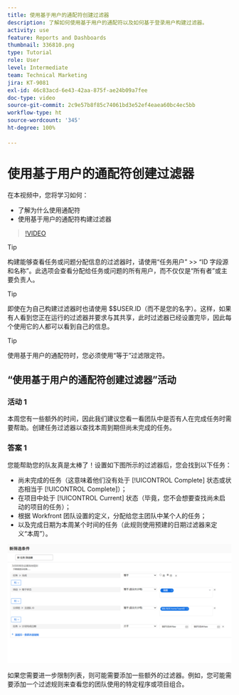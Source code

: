 ```yaml
---
title: 使用基于用户的通配符创建过滤器
description: 了解如何使用基于用户的通配符以及如何基于登录用户构建过滤器。
activity: use
feature: Reports and Dashboards
thumbnail: 336810.png
type: Tutorial
role: User
level: Intermediate
team: Technical Marketing
jira: KT-9081
exl-id: 46c83acd-6e43-42aa-875f-ae24b09a7fee
doc-type: video
source-git-commit: 2c9e57b8f85c74061bd3e52ef4eaea60bc4ec5bb
workflow-type: ht
source-wordcount: '345'
ht-degree: 100%

---
```


# 使用基于用户的通配符创建过滤器

在本视频中，您将学习如何：

* 了解为什么使用通配符
* 使用基于用户的通配符构建过滤器

>[!VIDEO](https://video.tv.adobe.com/v/3412652/?quality=12&learn=on&captions=chi_hans)

>[!TIP]
>
>构建能够查看任务或问题分配信息的过滤器时，请使用“任务用户” >> “ID 字段源和名称”。此选项会查看分配给任务或问题的所有用户，而不仅仅是“所有者”或主要负责人。

>[!TIP]
>
>即使在为自己构建过滤器时也请使用 $$USER.ID（而不是您的名字）。这样，如果有人看到您正在运行的过滤器并要求与其共享，此时过滤器已经设置完毕，因此每个使用它的人都可以看到自己的信息。

>[!TIP]
>
>使用基于用户的通配符时，您必须使用“等于”过滤限定符。


## “使用基于用户的通配符创建过滤器”活动

### 活动 1

本周您有一些额外的时间，因此我们建议您看一看团队中是否有人在完成任务时需要帮助。创建任务过滤器以查找本周到期但尚未完成的任务。

### 答案 1

您能帮助您的队友真是太棒了！设置如下图所示的过滤器后，您会找到以下任务：

* 尚未完成的任务（这意味着他们没有处于 [!UICONTROL Complete] 状态或状态相当于 [!UICONTROL Complete]）；
* 在项目中处于 [!UICONTROL Current] 状态（毕竟，您不会想要查找尚未启动的项目的任务）；
* 根据 Workfront 团队设置的定义，分配给您主团队中某个人的任务；
* 以及完成日期为本周某个时间的任务（此规则使用预建的日期过滤器来定义“本周”）。

![使用基于用户的通配符创建任务过滤器的屏幕图像](assets/user-wildcard-exercise-answer.png)

如果您需要进一步限制列表，则可能需要添加一些额外的过滤器。例如，您可能需要添加一个过滤规则来查看您的团队使用的特定程序或项目组合。
